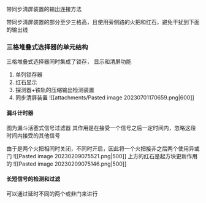 带同步清屏装置的输出连接方法

带同步清屏装置的部分至少三格高，且使用旁侧路的火把和红石，避免干扰到下面的输出线

### 三格堆叠式选择器的单元结构
三格堆叠式选择器同时集成了锁存， 显示和清屏功能
1. 单列锁存器
2. 红石显示
3. 探测器+铁轨的压缩输出检测装置
4. 同步清屏装置
![[attachments/Pasted image 20230701170659.png|600]]



#### 漏斗计时器

图为漏斗活塞式信号过滤器
其作用是在接受一个信号之后一定时间内，忽略这段时间内接受的其他信号

由于是两个火把相同时关闭，不同时开启，因此将一个火把接非之后两个使用异或门
![[Pasted image 20230209075521.png|500]]
上方的红石是起方块更新作用的
![[Pasted image 20230209075146.png|500]]


#### 长短信号的检测和过滤
可以通过延时不同的两个或非门来进行
